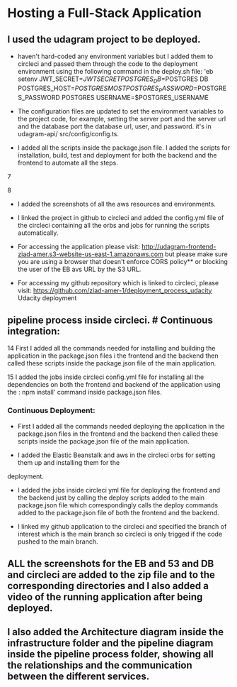 # Hosting a Full-Stack Application

## I used the udagram project to be deployed.

- haven't hard-coded any environment variables but I added them to circleci and passed them through the code to the deployment environment using the following command in the deploy.sh file: 'eb setenv JWT_SECRET=$JWT SECRET POSTGRES_DB=$POSTGRES DB POSTGRES_HOST=$POSTGRES MOST POSTGRES_PASSWORD=$POSTGRES_PASSWORD POSTGRES USERNAME=$POSTGRES_USERNAME

- The configuration files are updated to set the environment variables to the project code, for example, setting the server port and the server url and the database port the database url, user, and password. it's in udagram-api/ src/config/config.ts.

- I added all the scripts inside the package.json file. I added the scripts for installation, build, test and deployment for both the backend and the frontend to automate all the steps.

7

8

- I added the screenshots of all the aws resources and environments.

- I linked the project in github to circleci and added the config.yml file of the circleci containing all the orbs and jobs for running the scripts automatically.

- For accessing the application please visit: http://udagram-frontend-ziad-amer.s3-website-us-east-1.amazonaws.com but please make sure you are using a browser that doesn't enforce CORS policy** or blocking the user of the EB avs URL by the S3 URL.

- For accessing my github repository which is linked to circleci, please visit: https://github.com/ziad-amer-1/deployment_process_udacity Udacity deployment


## pipeline process inside circleci. # Continuous integration:

14 First I added all the commands needed for installing and building the application in the package.json files i the frontend and the backend then called these scripts inside the package.json file of the main application.

15 I added the jobs inside circleci config.yml file for installing all the dependencies on both the frontend and backend of the application using the : npm install' command inside package.json files.


### Continuous Deployment:

- First I added all the commands needed deploying the application in the package.json files in the frontend and the backend then called these scripts inside the package.json file of the main application.

- I added the Elastic Beanstalk and aws in the circleci orbs for setting them up and installing them for the

deployment.

- I added the jobs inside circleci yml file for deploying the frontend and the backend just by calling the deploy scripts added to the main package.json file which correspondingly calls the deploy commands added to the package.json file of both the frontend and the backend.

- I linked my github application to the circleci and specified the branch of interest which is the main branch so circleci is only trigged if the code pushed to the main branch.


## ALL the screenshots for the EB and 53 and DB and circleci are added to the zip file and to the corresponding directories and I also added a video of the running application after being deployed.

## I also added the Architecture diagram inside the infrastructure folder and the pipeline diagram inside the pipeline process folder, showing all the relationships and the communication between the different services.